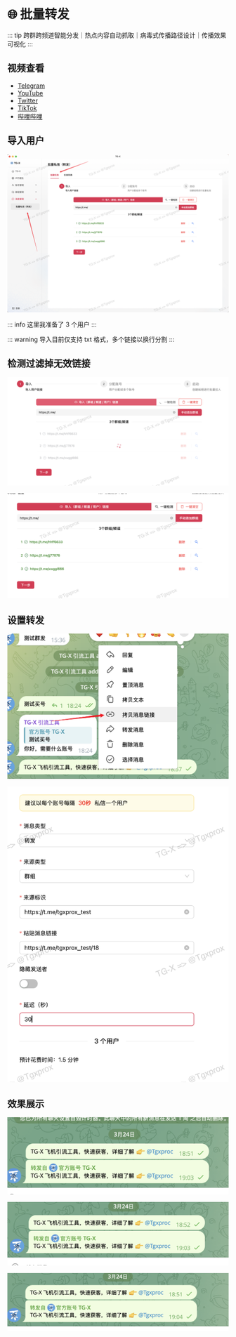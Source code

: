 # 🌐 批量转发

::: tip
跨群跨频道智能分发｜热点内容自动抓取｜病毒式传播路径设计｜传播效果可视化
:::


## 视频查看

- [Telegram](https://t.me/tgxproc/14)
- [YouTube](https://t.me/tgxproc/14)
- [Twitter](https://t.me/tgxproc/14)
- [TikTok](https://t.me/tgxproc/14)
- [哔哩哔哩](https://t.me/tgxproc/14)

## 导入用户

![](../assets/message/sixin_1.png)

::: info
这里我准备了 3 个用户
:::

::: warning
导入目前仅支持 txt 格式，多个链接以换行分割
:::


## 检测过滤掉无效链接

![](../assets/Invite/qiangla_2.png)

![](../assets/Invite/qiangla_3.png)


## 设置转发

![](../assets/message/sixin_7.png)

![](../assets/message/sixin_8.png)


## 效果展示

![](../assets/message/sixin_9.png)

![](../assets/message/sixin_10.png)

![](../assets/message/sixin_11.png)
